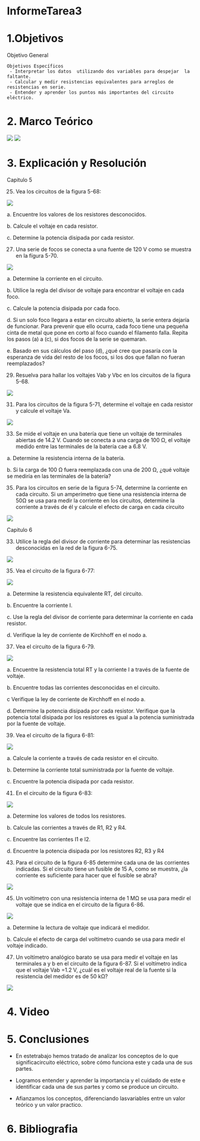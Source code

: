 # InformeTarea3

# 1.Objetivos


Objetivo General 



  
    Objetivos Específicos
     - Interpretar los datos  utilizando dos variables para despejar  la faltante.
     - Calcular y medir resistencias equivalentes para arreglos de resistencias en serie.
     - Entender y aprender los puntos más importantes del circuito eléctrico.




# 2. Marco Teórico

![](https://github.com/mjvilla1/ImagenesTarea3/blob/main/Circuitos%20en%20paralelos.png)
![](https://github.com/mjvilla1/ImagenesTarea3/blob/main/Circuito%20en%20serie.PNG)

# 3. Explicación y Resolución

Capitulo 5

25. Vea los circuitos de la figura 5-68:

![](https://github.com/mjvilla1/ImagenesTarea3/blob/main/figura%205-68.jpeg)

a. Encuentre los valores de los resistores desconocidos.

b. Calcule el voltaje en cada resistor.

c. Determine la potencia disipada por cada resistor.

27. Una serie de focos se conecta a una fuente de 120 V como se muestra en la fígura 5-70.

![](https://github.com/mjvilla1/ImagenesTarea3/blob/main/figura%205-70.jpeg)

a. Determine la corriente en el circuito.

b. Utilice la regla del divisor de voltaje para encontrar el voltaje en cada foco.

c. Calcule la potencia disipada por cada foco.

d. Si un solo foco llegara a estar en circuito abierto, la serie entera dejaría de funcionar. Para prevenir que ello ocurra, cada foco tiene una pequeña cinta
de metal que pone en corto al foco cuando el filamento falla. Repita los pasos (a) a (c), si dos focos de la serie se quemaran.

e. Basado en sus cálculos del paso (d), ¿qué cree que pasaría con la esperanza de vida del resto de los focos, si los dos que fallan no fueran reemplazados?

29. Resuelva para hallar los voltajes Vab y Vbc en los circuitos de la figura 5-68.

![](https://github.com/mjvilla1/ImagenesTarea3/blob/main/figura%205-68.jpeg)

31. Para los circuitos de la figura 5-71, determine el voltaje en cada resistor y calcule el voltaje Va.

![](https://github.com/mjvilla1/ImagenesTarea3/blob/main/figura%205-71.jpeg)

33. Se mide el voltaje en una batería que tiene un voltaje de terminales abiertas de 14.2 V. Cuando se conecta a una carga de 100 Ω, el voltaje medido entre las terminales de la batería cae a 6.8 V.

a. Determine la resistencia interna de la batería.

b. Si la carga de 100 Ω fuera reemplazada con una de 200 Ω, ¿qué voltaje se mediría en las terminales de la batería?

35. Para los circuitos en serie de la figura 5-74, determine la corriente en cada circuito. Si un amperímetro que tiene una resistencia interna de 50Ω se usa para
medir la corriente en los circuitos, determine la corriente a través de él y calcule el efecto de carga en cada circuito

![](https://github.com/mjvilla1/ImagenesTarea3/blob/main/figura%205-74.jpeg)

Capitulo 6

33. Utilice la regla del divisor de corriente para determinar las resistencias desconocidas en la red de la figura 6-75.

![](https://github.com/mjvilla1/ImagenesTarea3/blob/main/Figura%206-75.jpeg)

35. Vea el circuito de la figura 6-77:

![](https://github.com/mjvilla1/ImagenesTarea3/blob/main/Figura%206-77.jpeg)

a. Determine la resistencia equivalente RT, del circuito. 

b. Encuentre la corriente I.

c. Use la regla del divisor de corriente para determinar la corriente en cada resistor.

d. Verifique la ley de corriente de Kirchhoff en el nodo a.

37. Vea el circuito de la figura 6-79.

![](https://github.com/mjvilla1/ImagenesTarea3/blob/main/Figura%206-79.jpeg)

a. Encuentre la resistencia total RT y la corriente I a través de la fuente de voltaje. 

b. Encuentre todas las corrientes desconocidas en el circuito.

c Verifique la ley de corriente de Kirchhoff en el nodo a.

d. Determine la potencia disipada por cada resistor. Verifique que la potencia total disipada por los resistores es igual a la potencia suministrada por la fuente de voltaje. 

39. Vea el circuito de la figura 6-81:

![](https://github.com/mjvilla1/ImagenesTarea3/blob/main/Figura%206-81.jpeg)

a. Calcule la corriente a través de cada resistor en el circuito.

b. Determine la corriente total suministrada por la fuente de voltaje.

c. Encuentre la potencia disipada por cada resistor.

41. En el circuito de la figura 6-83:

![](https://github.com/mjvilla1/ImagenesTarea3/blob/main/Figura%206-83.jpeg)

a. Determine los valores de todos los resistores.

b. Calcule las corrientes a través de R1, R2 y R4.

c. Encuentre las corrientes I1 e I2.

d. Encuentre la potencia disipada por los resistores R2, R3 y R4

43. Para el circuito de la figura 6-85 determine cada una de las corrientes indicadas. Si el circuito tiene un fusible de 15 A, como se muestra, ¿la corriente es suficiente para hacer que el fusible se abra?

![](https://github.com/mjvilla1/ImagenesTarea3/blob/main/Figura%206-85.jpeg)

45. Un voltímetro con una resistencia interna de 1 MΩ se usa para medir el voltaje que se indica en el circuito de la figura 6-86.

![](https://github.com/mjvilla1/ImagenesTarea3/blob/main/Figura%206-86.jpeg)

a. Determine la lectura de voltaje que indicará el medidor.

b. Calcule el efecto de carga del voltímetro cuando se usa para medir el voltaje indicado. 

47. Un voltímetro analógico barato se usa para medir el voltaje en las terminales a y b en el circuito de la figura 6-87. Si el voltímetro indica que el voltaje Vab
=1.2 V, ¿cuál es el voltaje real de la fuente si la resistencia del medidor es de 50 kΩ?

![](https://github.com/mjvilla1/ImagenesTarea3/blob/main/Figura%206-87.jpeg)

# 4. Video


# 5. Conclusiones

- En  estetrabajo  hemos tratado   de   analizar los  conceptos  de   lo   que   significacircuito eléctrico, 
sobre cómo funciona este y cada una de sus partes.

- Logramos entender y aprender la importancia y el cuidado de este e identificar cada una de
sus partes y como se produce un circuito.

- Afianzamos los conceptos, diferenciando lasvariables entre un valor teórico y un valor practico.

# 6. Bibliografia 

